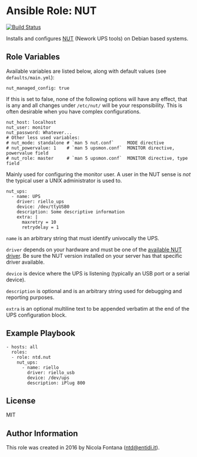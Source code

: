 Ansible Role: NUT
=================
[![Build Status](https://travis-ci.org/ntd/ansible-role-nut.svg?branch=master)](https://travis-ci.org/ntd/ansible-role-nut)

Installs and configures [NUT](http://networkupstools.org/) (Nework UPS
tools) on Debian based systems.

Role Variables
--------------

Available variables are listed below, along with default values (see
`defaults/main.yml`):

    nut_managed_config: true

If this is set to false, none of the following options will have any
effect, that is any and all changes under `/etc/nut/` will be your
responsibility. This is often desirable when you have complex
configurations.

    nut_host: localhost
    nut_user: monitor
    nut_password: Whatever...
    # Other less used variables:
    # nut_mode: standalone # `man 5 nut.conf`     MODE directive
    # nut_powervalue: 1    # `man 5 upsmon.conf`  MONITOR directive, powervalue field
    # nut_role: master     # `man 5 upsmon.conf`  MONITOR directive, type field

Mainly used for configuring the monitor user. A user in the NUT sense is
*not* the typical user a UNIX administrator is used to.

    nut_ups:
      - name: UPS
        driver: riello_ups
        device: /dev/ttyUSB0
        description: Some descriptive information
        extra: |
          maxretry = 10
          retrydelay = 1

`name` is an arbitrary string that must identify univocally the UPS.

`driver` depends on your hardware and must be one of the [available NUT
driver](http://networkupstools.org/stable-hcl.html). Be sure the NUT
version installed on your server has that specific driver available.

`device` is device where the UPS is listening (typically an USB port or
a serial device).

`description` is optional and is an arbitrary string used for debugging
and reporting purposes. 

`extra` is an optional multiline text to be appended verbatim at the end
of the UPS configuration block.

Example Playbook
----------------

    - hosts: all
      roles:
      - role: ntd.nut
        nut_ups:
          - name: riello
            driver: riello_usb
            device: /dev/ups
            description: iPlug 800

License
-------

MIT

Author Information
------------------

This role was created in 2016 by Nicola Fontana (ntd@entidi.it).
